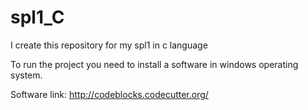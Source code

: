 # spl1_C
I create this repository for my spl1 in c language

To run the project you need to install a software in windows operating system.

Software link: http://codeblocks.codecutter.org/
